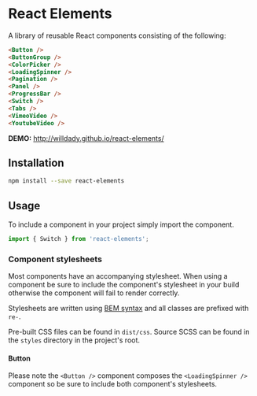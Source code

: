 # React Elements

A library of reusable React components consisting of the following:

```HTML
<Button />
<ButtonGroup />
<ColorPicker />
<LoadingSpinner />
<Pagination />
<Panel />
<ProgressBar />
<Switch />
<Tabs />
<VimeoVideo />
<YoutubeVideo />
```

**DEMO:** http://willdady.github.io/react-elements/

## Installation

```bash
npm install --save react-elements
```

## Usage

To include a component in your project simply import the component.

```javascript
import { Switch } from 'react-elements';
```

### Component stylesheets

Most components have an accompanying stylesheet. When using a component be sure
to include the component's stylesheet in your build otherwise the component
will fail to render correctly.

Stylesheets are written using [BEM syntax](https://css-tricks.com/bem-101/) and all classes are prefixed
with ```re-```.

Pre-built CSS files can be found in `dist/css`. Source SCSS can be found in
the `styles` directory in the project's root.

#### Button

Please note the `<Button />` component composes the `<LoadingSpinner />` component so be sure to include both component's stylesheets.
